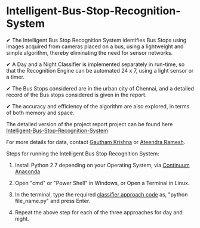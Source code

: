 # Intelligent-Bus-Stop-Recognition-System

✔ The Intelligent Bus Stop Recognition System identifies Bus Stops using images acquired from cameras placed on a bus,
using a lightweight and simple algorithm, thereby eliminating the need for sensor networks.

✔ A Day and a Night Classifier is implemented separately in run-time, so that the Recognition Engine can be automated 24 x 7,
using a light sensor or a timer.

✔ The Bus Stops considered are in the urban city of Chennai, and a detailed record of the Bus stops considered 
is given in the report.

✔ The accuracy and efficiency of the algorithm are also explored, in terms of both memory and space.

The detailed version of the project report project can be found here [Intelligent-Bus-Stop-Recognition-System](https://github.com/gauthkris/Intelligent-Bus-Stop-Recognition-System/blob/master/Bus%20Stop%20Recognition%20System%20Report.pdf)

For more details for data, contact [Gautham Krishna](https://www.linkedin.com/in/ggauthamkrishna) or [Ateendra Ramesh](https://www.linkedin.com/in/ateendra-ramesh-065b26142/).

  Steps for running the Intelligent Bus Stop Recognition System:

1. Install Python 2.7 depending on your Operating System, via [Continuum Anaconda](https://www.continuum.io/downloads)

2. Open "cmd" or "Power Shell" in Windows, or Open a Terminal in Linux.

3. In the terminal, type the required [classifier approach code](https://github.com/gauthkris/Intelligent-Bus-Stop-Recognition-System/tree/master/code) as, "python file_name.py" and press Enter.

4. Repeat the above step for each of the three approaches for day and night.
